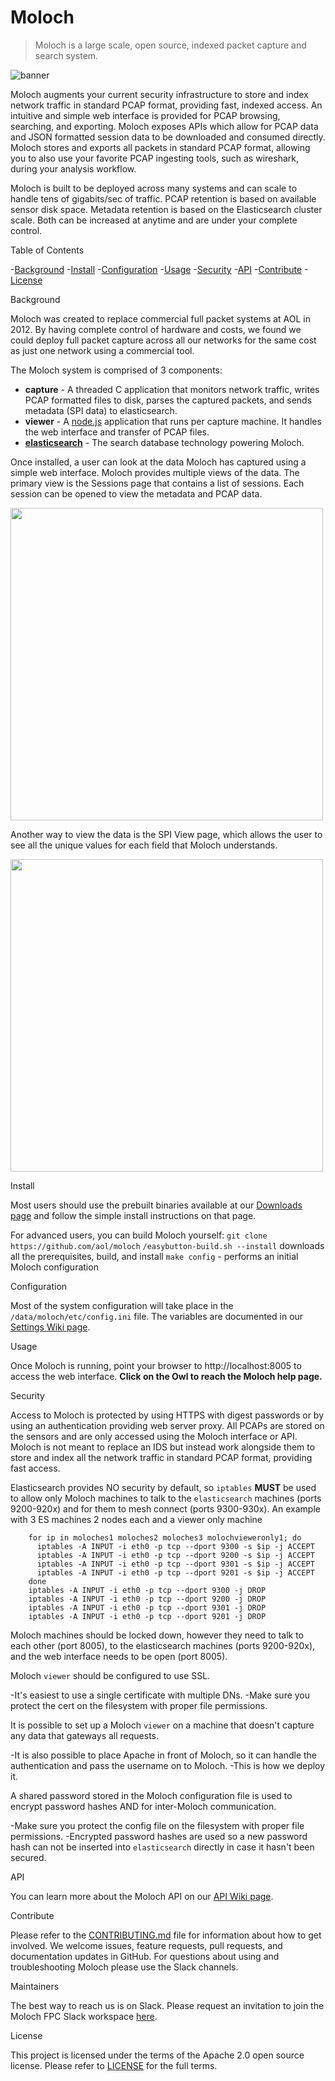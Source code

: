 # Moloch
> Moloch is a large scale, open source, indexed packet capture and search system.

![banner](https://raw.githubusercontent.com/aol/moloch/master/viewer/public/moloch_155.png)


Moloch augments your current security infrastructure to store and index network traffic in standard PCAP format, providing fast, indexed access. An intuitive and simple web interface is provided for PCAP browsing, searching, and exporting. Moloch exposes APIs which allow for PCAP data and JSON formatted session data to be downloaded and consumed directly. Moloch stores and exports all packets in standard PCAP format, allowing you to also use your favorite PCAP ingesting tools, such as wireshark, during your analysis workflow.

Moloch is built to be deployed across many systems and can scale to handle tens of gigabits/sec of traffic. PCAP retention is based on available sensor disk space. Metadata retention is based on the Elasticsearch cluster scale. Both can be increased at anytime and are under your complete control.

Table of Contents

-[Background](#background)
-[Install](#install)
-[Configuration](#configuration)
-[Usage](#usage)
-[Security](#security)
-[API](#api)
-[Contribute](#contribute)
-[License](#license)

Background

Moloch was created to replace commercial full packet systems at AOL in 2012.  By having complete control of hardware and costs, we found we could deploy full packet capture across all our networks for the same cost as just one network using a commercial tool.

The Moloch system is comprised of 3 components:
* **capture** - A threaded C application that monitors network traffic, writes PCAP formatted files to disk, parses the captured packets, and sends metadata (SPI data) to elasticsearch.
* **viewer** - A [node.js](http://nodejs.org/) application that runs per capture machine. It handles the web interface and transfer of PCAP files.
* **[elasticsearch](https://www.elastic.co/guide/en/elasticsearch/reference/current/getting-started.html)** - The search database technology powering Moloch.

Once installed, a user can look at the data Moloch has captured using a simple web interface.  Moloch provides multiple views of the data.  The primary view is the Sessions page that contains a list of sessions. Each session can be opened to view the metadata and PCAP data.

<img src="https://raw.github.com/wiki/aol/moloch/sessions.png" width="500">

Another way to view the data is the SPI View page, which allows the user to see all the unique values for each field that Moloch understands.

<img src="https://raw.github.com/wiki/aol/moloch/spiview.png" width="500">

Install

Most users should use the prebuilt binaries available at our [Downloads page](https://molo.ch/#downloads) and follow the simple install instructions on that page.

For advanced users, you can build Moloch yourself:
`git clone https://github.com/aol/moloch`
 `/easybutton-build.sh --install` downloads all the prerequisites, build, and install
`make config` - performs an initial Moloch configuration

Configuration

Most of the system configuration will take place in the `/data/moloch/etc/config.ini` file.  The variables are documented in our [Settings Wiki page](https://github.com/aol/moloch/wiki/Settings).

Usage

Once Moloch is running, point your browser to http://localhost:8005 to access the web interface.  **Click on the Owl to reach the Moloch help page.**

Security

Access to Moloch is protected by using HTTPS with digest passwords or by using an authentication providing web server proxy. All PCAPs are stored on the sensors and are only accessed using the Moloch interface or API. Moloch is not meant to replace an IDS but instead work alongside them to store and index all the network traffic in standard PCAP format, providing fast access.  

Elasticsearch provides NO security by default, so ``iptables`` **MUST** be used to allow only Moloch machines to talk to the ``elasticsearch`` machines (ports 9200-920x) and for them to mesh connect (ports 9300-930x).  An example with 3 ES machines 2 nodes each and a viewer only machine
```
    for ip in moloches1 moloches2 moloches3 molochvieweronly1; do
      iptables -A INPUT -i eth0 -p tcp --dport 9300 -s $ip -j ACCEPT
      iptables -A INPUT -i eth0 -p tcp --dport 9200 -s $ip -j ACCEPT
      iptables -A INPUT -i eth0 -p tcp --dport 9301 -s $ip -j ACCEPT
      iptables -A INPUT -i eth0 -p tcp --dport 9201 -s $ip -j ACCEPT
    done
    iptables -A INPUT -i eth0 -p tcp --dport 9300 -j DROP
    iptables -A INPUT -i eth0 -p tcp --dport 9200 -j DROP
    iptables -A INPUT -i eth0 -p tcp --dport 9301 -j DROP
    iptables -A INPUT -i eth0 -p tcp --dport 9201 -j DROP
```

Moloch machines should be locked down, however they need to talk to each other (port 8005), to the elasticsearch machines (ports 9200-920x), and the web interface needs to be open (port 8005).

 Moloch ``viewer`` should be configured to use SSL.

  -It's easiest to use a single certificate with multiple DNs.
  -Make sure you protect the cert on the filesystem with proper file permissions.

 It is possible to set up a Moloch ``viewer`` on a machine that doesn't capture any data that gateways all requests.

  -It is also possible to place Apache in front of Moloch, so it can handle the authentication and pass the username on to Moloch.
  -This is how we deploy it.

A shared password stored in the Moloch configuration file is used to encrypt password hashes AND for inter-Moloch communication.

  -Make sure you protect the config file on the filesystem with proper file permissions.
  -Encrypted password hashes are used so a new password hash can not be inserted into ``elasticsearch`` directly in case it hasn't been secured.

API

You can learn more about the Moloch API on our [API Wiki page](https://github.com/aol/moloch/wiki/API).


Contribute

Please refer to the [CONTRIBUTING.md](CONTRIBUTING.md) file for information about how to get involved. We welcome issues, feature requests, pull requests, and documentation updates in GitHub.  For questions about using and troubleshooting Moloch please use the Slack channels.

Maintainers

The best way to reach us is on Slack.  Please request an invitation to join the Moloch FPC Slack workspace [here](https://slackinvite.molo.ch).

License

This project is licensed under the terms of the Apache 2.0 open source license. Please refer to [LICENSE](LICENSE) for the full terms.
